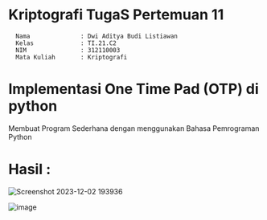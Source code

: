 # Kriptografi TugaS Pertemuan 11

      Nama              : Dwi Aditya Budi Listiawan
      Kelas             : TI.21.C2
      NIM               : 312110003
      Mata Kuliah       : Kriptografi

# Implementasi One Time Pad (OTP) di python

Membuat Program Sederhana dengan menggunakan Bahasa Pemrograman Python

# Hasil :


![Screenshot 2023-12-02 193936](https://github.com/adityabudi09/Kriptografi_2_Tugas_Pertemuan_11/assets/115923969/72631857-9318-456b-a752-3a718e8b309f)


![image](https://github.com/adityabudi09/Kriptografi_2_Tugas_Pertemuan_11/assets/115923969/a8ca4e5f-6a85-46c8-a330-620b3cce6b91)

